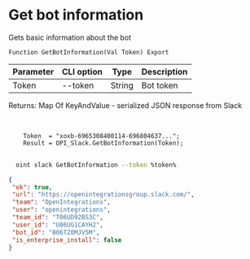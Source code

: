 ﻿---
sidebar_position: 1
---

# Get bot information
 Gets basic information about the bot



`Function GetBotInformation(Val Token) Export`

  | Parameter | CLI option | Type | Description |
  |-|-|-|-|
  | Token | --token | String | Bot token |

  
  Returns:  Map Of KeyAndValue - serialized JSON response from Slack

<br/>




```bsl title="Code example"
    Token  = "xoxb-6965308400114-696804637...";
    Result = OPI_Slack.GetBotInformation(Token);
```



```sh title="CLI command example"
    
  oint slack GetBotInformation --token %token%

```

```json title="Result"
{
 "ok": true,
 "url": "https://openintegrationsgroup.slack.com/",
 "team": "OpenIntegrations",
 "user": "openintegrations",
 "team_id": "T06UD92BS3C",
 "user_id": "U06UG1CAYH2",
 "bot_id": "B06TZ0MJV5M",
 "is_enterprise_install": false
}
```
